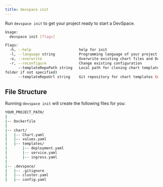 ```yaml
---
title: devspace init
---
```


Run `devspace init` to get your project ready to start a DevSpace.

```bash
Usage:
  devspace init [flags]

Flags:
  -h, --help                      help for init
  -l, --language string           Programming language of your project
  -o, --overwrite                 Overwrite existing chart files and Dockerfile
  -r, --reconfigure               Change existing configuration
      --templateRepoPath string   Local path for cloning chart template repository (uses temp
folder if not specified)
      --templateRepoUrl string    Git repository for chart templates (default "https://github.com/covexo/devspace-templates.git")
```

## File Structure
Running `devspace init` will create the following files for you:

```bash
YOUR_PROJECT_PATH/
|
|-- Dockerfile
|
|-- chart/
|   |-- Chart.yaml
|   |-- values.yaml
|   |-- templates/
|       |-- deployment.yaml
|       |-- service.yaml
|       |-- ingress.yaml
|
|-- .devspace/
|   |-- .gitignore
|   |-- cluster.yaml
|   |-- config.yaml
```

